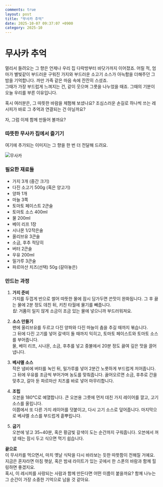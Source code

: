 ```yaml
---
comments: true
layout: post
title: "무사카 추억"
date: 2025-10-07 09:37:07 +0900
category: 2025-10
---
```


# 무사카 추억  

멀리서 들려오는 그 향은 언제나 우리 집 다락방부터 바닷가까지 이어졌죠. 어릴 적, 엄마가 별빛같이 부드러운 구워진 가지와 부드러운 소고기 소스가 아늑함을 더해주던 그 밤을 기억합니다. 까만 가죽 같은 마음 속에 잔잔히 스셨죠.  
그때가 가장 부드럽게 느껴지는 건, 같이 웃으며 그릇을 나누었을 때죠. 그때의 기분이 오늘 우리를 부른 이유입니다.

혹시 여러분은, 그 따뜻한 바람을 체험해 보셨나요? 조심스러운 손길로 하나씩 쓰는 레시피가 바로 그 추억과 연결되는 건 아닐까요?  

자, 그럼 이제 함께 만들어 볼까요?  

### 따뜻한 무사카 집에서 즐기기  

여기에 추가되는 이미지는 그 향을 한 번 더 전달해 드려요.   

![무사카](https://www.themealdb.com/images/media/meals/ctg8jd1585563097.jpg)  

### 필요한 재료들  
- 가지 3개 (중간 크기)  
- 다진 소고기 500g (혹은 양고기)  
- 양파 1개  
- 마늘 3쪽  
- 토마토 페이스트 2큰술  
- 토마토 소스 400ml  
- 물 200ml  
- 베이 리프 1장  
- 시나몬 1/2작은술  
- 올리브유 3큰술  
- 소금, 후추 적당히  
- 버터 2큰술  
- 우유 200ml  
- 밀가루 3큰술  
- 파르마산 치즈(선택) 50g (갈아놓은)  

### 만드는 과정  
1. **가지 준비**  
   가지를 두껍게 반으로 썰어 따뜻한 물에 잠시 담가두면 쓴맛이 완화됩니다. 그 후 끓는 물에 2분 정도 데친 뒤, 키친 타월에 물기를 빼줍니다.  
   *팁*: 거품이 일지 않게 소금이 조금 있는 물에 넣으니까 부드러워져요.

2. **소스 만들기**  
   팬에 올리브유를 두르고 다진 양파와 다진 마늘이 춤을 추길 때까지 볶습니다.  
   그 뒤에 다진 고기를 넣어 갈색이 돌 때까지 익히고, 토마토 페이스트와 토마토 소스를 부어줍니다.  
   물, 베이 리프, 시나몬, 소금, 후추를 넣고 중불에서 20분 정도 끓여 깊은 맛을 끌어냅니다.  

3. **베샤멜 소스**  
   작은 냄비에 버터를 녹인 뒤, 밀가루를 넣어 2분간 노릇하게 부드럽게 저어줍니다. 그 뒤에 우유를 조금씩 부어가며 농도를 맞춰줍니다. 끓어오르면 소금, 후추로 간을 맞추고, 갈아 둔 파르마산 치즈를 바로 넣어 마무리합니다.  

4. **조립**  
   오븐을 180℃로 예열합니다. 큰 오븐용 그릇에 먼저 데친 가지 레이어를 깔고, 고기 소스를 올립니다.  
   이쯤에서 또 다른 가지 레이어를 덧붙이고, 다시 고기 소스로 덮어줍니다. 마지막으로 베샤멜 소스를 부드럽게 흩뿌립니다.  

5. **굽기**  
   오븐에 넣고 35~40분, 혹은 황금빛 갈색이 도는 순간까지 구워줍니다. 오븐에서 꺼낼 때는 잠시 두고 식으면 먹기 쉽습니다.  

**끝으로**  
이 무사카를 먹으면서, 마치 옛날 식탁을 다시 바라보는 듯한 따뜻함이 전해질 거예요. 지금은 혼자라면 아침 햇살, 혹은 밤새 라이트가 있는 곳에서 한 스푼의 바람과 함께 힐링하면 좋겠지요.  
혹시, 이 레시피를 사랑되는 사람과 함께 만든다면 어떤 이름이 붙을까요? 함께 나누는 그 순간이 가장 소중한 기억으로 남을 것 같아요.